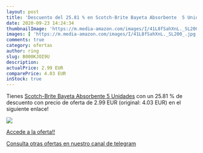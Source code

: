 ```yaml
---
layout: post
title: 'Descuento del 25.81 % en Scotch-Brite Bayeta Absorbente  5 Unidad'
date: 2020-09-23 14:24:34
thumbnailImage: 'https://m.media-amazon.com/images/I/41L8fSahXnL._SL200_.jpg'
images: [ 'https://m.media-amazon.com/images/I/41L8fSahXnL._SL200_.jpg' ]
comments: true
category: ofertas
author: ring
slug: B000KJOI9U
description:
actualPrice: 2.99 EUR
comparePrice: 4.03 EUR
inStock: true
---
```


Tienes [Scotch-Brite Bayeta Absorbente  5 Unidades](https://www.amazon.com/dp/B000KJOI9U/?tag=redken08-20) con un 25.81 % de descuento con precio de oferta de 2.99 EUR (original: 4.03 EUR) en el siguiente enlace!

[![](https://m.media-amazon.com/images/I/41L8fSahXnL._SL200_.jpg)](https://www.amazon.com/dp/B000KJOI9U/?tag=redken08-20)

[Accede a la oferta!!](https://www.amazon.com/dp/B000KJOI9U/?tag=redken08-20)

[Consulta otras ofertas en nuestro canal de telegram](https://t.me/s/ofertas25)
